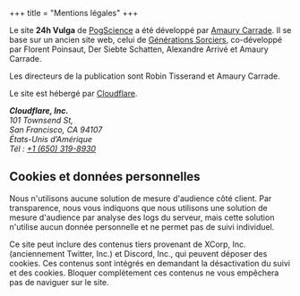 +++
title = "Mentions légales"
+++

Le site **24h Vulga** de [PogScience](https://pogscience.org) a été développé par [Amaury Carrade](https://amaury.carrade.eu).
Il se base sur un ancien site web, celui de [Générations Sorciers](https://web.archive.org/web/20210824070452/https://generations-sorciers.fr/),
co-développé par Florent Poinsaut, Der Siebte Schatten, Alexandre Arrivé et Amaury Carrade.

Les directeurs de la publication sont Robin Tisserand et Amaury Carrade.

Le site est hébergé par [Cloudflare](https://www.cloudflare.com).

<address>
    <strong>Cloudflare, Inc.</strong><br />
    101 Townsend St,<br />
    San Francisco, CA 94107<br />
    États-Unis d’Amérique<br />
    Tél : <a href="tel:+1 (650) 319-8930">+1 (650) 319-8930</a>
</address>


## Cookies et données personnelles

Nous n'utilisons aucune solution de mesure d'audience côté client. Par transparence, nous vous indiquons que nous utilisons
une solution de mesure d'audience par analyse des logs du serveur, mais cette solution n'utilise aucun donnée personnelle
et ne permet pas de suivi individuel.

Ce site peut inclure des contenus tiers provenant de XCorp, Inc. (anciennement Twitter, Inc.) et Discord, Inc., qui
peuvent déposer des cookies. Ces contenus sont intégrés en demandant la désactivation du suivi et des cookies. Bloquer
complètement ces contenus ne vous empêchera pas de naviguer sur le site.
